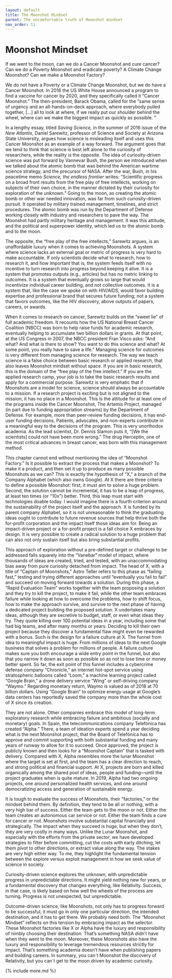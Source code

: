```yaml
---
layout: default
title: The Moonshot Mindset
parent: The uncomfortable truth of Moonshot mindset
nav_order: 11
---
```


# Moonshot Mindset

If we went to the moon, can we do a Cancer Moonshot and cure cancer? Can
we do a Poverty Moonshot and eradicate poverty? A Climate Change
Moonshot? Can we make a Moonshot Factory?

We do not have a Poverty or a Climate Change Moonshot, but we do have a
Cancer Moonshot. In 2016 the US White House announced a program to find
a vaccine for cancer by 2020, and they specifically called it “Cancer
Moonshot.” The then-president, Barack Obama, called for the “same sense
of urgency and an all-hands-on-deck approach, where everybody pulled
together, \[…\] all to look at where, if we really put our shoulder
behind the wheel, where can we make the biggest impact as quickly as
possible. ”

In a lengthy essay, titled *Saving Science,* in the summer of 2016 issue
of the *New Atlantis*, Daniel Sarewitz, professor of Science and Society
at Arizona State University, argues how science is misleading itself and
uses this Cancer Moonshot as an example of a way forward. The argument
goes that we tend to think that science is best left alone to the
curiosity of researchers, while the reality is the opposite. The idea of
curiosity-driven science was put forward by Vannevar Bush, the person we
introduced when we talked about the atomic bomb that was behind the
American wartime science strategy, and the precursor of NASA. After the
war, Bush, in his peacetime memo *Science, the endless frontier* writes:
“Scientific progress on a broad front results from the free play of free
intellects, working on subjects of their own choice, in the manner
dictated by their curiosity for exploration of the unknown.” Going to
the moon, as creating the atomic bomb or other war needed innovation,
was far from such curiosity-driven pursuit. It operated by military
trained management, timelines, and strict procedures. The atomic bomb
was run by the Department of Defense working closely with industry and
researchers to pave the way. The Moonshot had partly military heritage
and management. It was this attitude, and the political and superpower
identity, which led us to the atomic bomb and to the moon.

The opposite, the “free play of the free intellects,” Sarewitz argues,
is an unaffordable luxury when it comes to achieving Moonshots. A system
where science lacks an external goal or metric of progress is very hard
to make accountable. If only scientists decide what to research, how to
research it, and how important that is, the system feeds itself with no
incentive to turn research into progress beyond keeping it alive. It is
a system that promotes outputs (e.g., articles) but has no metric
linking to outcomes. It is a system that eventually grows so large that
would incentivize individual career building, and not collective
outcomes. It is a system that, like the case we spoke on with HIV/AIDS,
would favor building expertise and professional brand that secures
future funding; not a system that favors outcomes, like the HIV
discovery, above outputs of papers, careers, or awards.

When it comes to research on cancer, Sarewitz builds on the “sweet lie”
of full academic freedom. It recounts how the US National Breast Cancer
Coalition (NBCC) was born to help raise funds for academic research,
eventually helping to accumulate two billion dollars in grants. At that
point, at the US Congress in 2007, the NBCC president Fran Visco asks:
“And what? And what is there to show? You want to do this science and
what? At some point, you really have to save a life.” Managing science
for outcomes is very different from managing science for research. The
way we teach science is a false choice between basic research or applied
research, that also leaves Moonshot mindset without space. If you are in
basic research, this is the domain of the “free play of the free
intellect.” If you are the applied research camp, your job is to take
the basic research results and apply for a commercial purpose. Sarewitz
is very emphatic that if Moonshots are a model for science, science
should always be accountable to a mission. If a research project is
exciting but is not aligned to the mission, it has no place in a
Moonshot. This is the attitude for at least one of the programs inside
the Cancer Moonshot, The Artemis Project, managed (in part due to
funding appropriation streams) by the Department of Defense. For
example, more than peer-review funding decisions, it has end-user
funding decisions. Patients, advocates, and non-experts contribute in a
meaningful way to the decisions of the program. This is very unorthodox
academia. As the lead scientist, Dr. Dennis Slamon puts it, “\[We the
scientists\] could not have been more wrong.” The drug Herceptin, one of
the most critical advances in breast cancer, was born with this
management method.

This chapter cannot end without mentioning the idea of “Moonshot
Factory.” Is it possible to extract the process that makes a Moonshot?
To make it a product, and then set it up to produce as many possible
Moonshots as we can? This is exactly the hypothesis of “X,” a branch of
the Company Alphabet (which also owns Google). At X there are three
criteria to define a possible Moonshot: first, it must aim to solve a
huge problem. Second, the solution cannot be incremental, it has to be a
leap of progress, at least ten times (or "10x") better. Third, this leap
must start with technologies doable today. I would imagine there is a
fourth criterion around the sustainability of the project itself and the
approach. X is funded by its parent company Alphabet, so it is not
unreasonable to think the graduating ideas ought to contribute to future
revenue sources that help thrive both the for-profit corporation and the
impact itself those ideas aim for. Being an impact-driven project or a
for-profit project is a fall choice X embraces by design. It is very
possible to create a radical solution to a huge problem that can also
not only sustain itself but also bring substantial profits.

This approach of exploration without a pre-defined target or challenge
to be addressed falls squarely into the “Vanebar” model of impact, where
thousands of ideas are created, tried, and tested, with an
unaccommodating bias away from pure curiosity detached from impact. The
head of X, with a title of “Captain of Moonshots,” Astro Teller refers
to this phase as “failing fast,” testing and trying different approaches
until “eventually you fail to fail” and succeed on moving forward
towards a solution. During this phase, a “Rapid Evaluation Team” works
together with the team proposing a solution and they try to kill the
project, to make it fail, while the other team embraces failure while
looking at how to overcome the problems, how to shift focus, how to make
the approach survive, and survive to the next phase of having a
dedicated project building the proposed solution. X undertakes many
ideas, although they are secretive to budget, staff, or even what ideas
they try. They quote killing over 100 potential ideas in a year,
including some that had big teams, and after many months or years.
Deciding to kill their own project because they discover a fundamental
flaw might even be rewarded with a bonus. Such is the design for a
failure culture at X. The funnel from idea to meaningful impact is huge.
From millions of ideas to the next Google business that solves a problem
for millions of people. A failure culture makes sure you both encourage
a wide entry point in the funnel, but also that you narrow it down as
soon as possible so as not to lose time or money better spent. So far,
the exit point of this funnel includes a cybercrime defense company
“Chronicle,” an internet hot-spot service using stratospheric balloons
called “Loom,” a machine learning project called “Google Brain,” a drone
delivery service “Wing” or self-driving company “Waymo.” Regarding
monetary return, Waymo is valued as of 2018 at 70 billion dollars. Using
“Google Brain” to optimize energy usage at Google’s data centers has
reportedly saved the company more than the whole cost of X since its
creation.

They are not alone. Other companies embrace this model of long-term
exploratory research while embracing failure and ambitious (socially and
monetary) goals. In Spain, the telecommunications company Telefónica has
created “Alpha.” There, a team of ideation experts spend a year deciding
what is the next Moonshot project, that the Board of Telefónica has to
approve and commit supporting with both substantial funding and many
years of runway to allow for it to succeed. Once approved, the project
is publicly known and then looks for a “Moonshot Captain” that is tasked
with delivery. Compared with X, Alpha resembles more the lunar Moonshot
where the target is set at first, and the team has a clear direction to
reach, and strong political and financial support. At X, projects are
born and killed organically among the shared pool of ideas, people and
funding—until the project graduates when is quite mature. In 2019, Alpha
had two ongoing projects, one around personalized health services, and
one around democratizing access and generation of sustainable energy.

It is tough to evaluate the success of Moonshots, their "factories," or
the mindset behind them. By definition, they tend to be all or nothing,
with a very high bar of success. Either the team gets to the moon or
not. Either the team creates an autonomous car service or not. Either
the team finds a cure for cancer or not. Moonshots involve substantial
capital financially and strategically. The impact when they succeed is
huge, but when they don’t, they are very costly in many ways. Unlike the
Lunar Moonshot, and especially with the efforts from the private sector,
we have developed strategies to filter before committing, cut the costs
with early ditching, let them pivot to other directions, or extract
value along the way. The stakes are very high either way. To me, they
highlight the fundamental tension between the explore versus exploit
management in how we seek value of science in society.

Curiosity-driven science explores the unknown, with unpredictable
progress in unpredictable directions. It might yield nothing new for
years, or a fundamental discovery that changes everything, like
Relativity. Success, in that case, is likely based on how well the
wheels of the process are turning. Progress is not unexpected, but
unpredictable.

Outcome-driven science, like Moonshots, not only has to progress forward
to be successful, it must go in only one particular direction, the
intended destination, and it has to get there. We probably need both.
The “Moonshot Mindset” reflects on this tension by embracing impact as
the selector. These Moonshot factories like X or Alpha have the luxury
and responsibility of nimbly choosing their destination. That’s
something NASA didn’t have when they went to the moon. Moreover, these
Moonshots also have the luxury and responsibility to leverage tremendous
resources strictly for impact. That’s something academia doesn’t have
when publishing papers and building careers. In summary, you can´t
Moonshot the discovery of Relativity, but you can´t get to the moon
driven by academic curiosity.

{% include more.md %}
